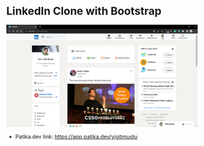# LinkedIn Clone with Bootstrap
![alt text](assets/Bootstrap%20LinkedIn%20Clone.PNG)
* Patika.dev link: https://app.patika.dev/yigitmustu
